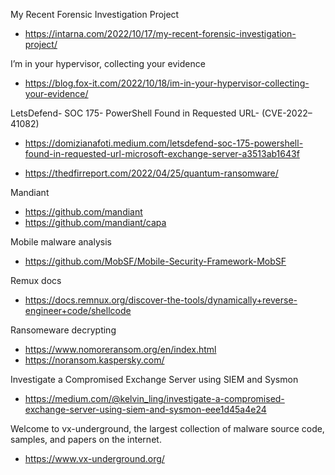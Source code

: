 My Recent Forensic Investigation Project
- https://intarna.com/2022/10/17/my-recent-forensic-investigation-project/

I’m in your hypervisor, collecting your evidence
- https://blog.fox-it.com/2022/10/18/im-in-your-hypervisor-collecting-your-evidence/

LetsDefend- SOC 175- PowerShell Found in Requested URL- (CVE-2022–41082)
- https://domizianafoti.medium.com/letsdefend-soc-175-powershell-found-in-requested-url-microsoft-exchange-server-a3513ab1643f

- https://thedfirreport.com/2022/04/25/quantum-ransomware/

Mandiant
- https://github.com/mandiant
- https://github.com/mandiant/capa

Mobile malware analysis
- https://github.com/MobSF/Mobile-Security-Framework-MobSF

Remux docs
- https://docs.remnux.org/discover-the-tools/dynamically+reverse-engineer+code/shellcode

Ransomeware decrypting
- https://www.nomoreransom.org/en/index.html
- https://noransom.kaspersky.com/

Investigate a Compromised Exchange Server using SIEM and Sysmon
- https://medium.com/@kelvin_ling/investigate-a-compromised-exchange-server-using-siem-and-sysmon-eee1d45a4e24

Welcome to vx-underground, the largest collection of malware source code, samples, and papers on the internet.
- https://www.vx-underground.org/
